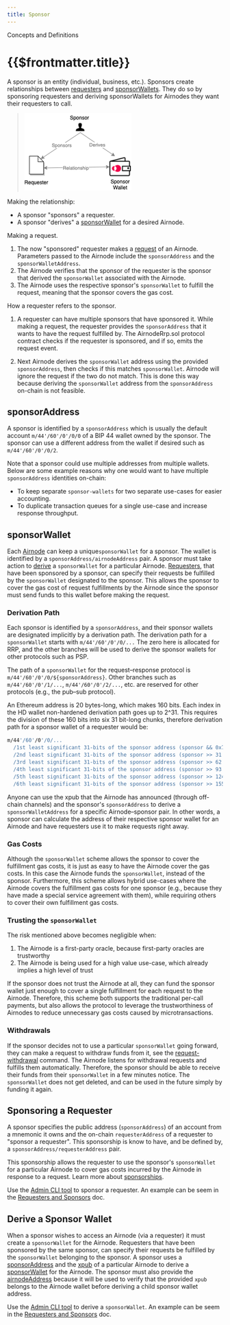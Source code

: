 ```yaml
---
title: Sponsor
---
```


<TitleSpan>Concepts and Definitions</TitleSpan>

# {{$frontmatter.title}}

<VersionWarning/>

<TocHeader /> <TOC class="table-of-contents" :include-level="[2,3]" />

A sponsor is an entity (individual, business, etc.). Sponsors create relationships between [requesters](requester.md) and [sponsorWallets](sponsor.md#sponsorwallet). They do so by sponsoring requesters and deriving sponsorWallets for Airnodes they want their requesters to call.

> ![relationships](../assets/images/concepts-sponsor-relationships.png)

Making the relationship:

- A sponsor "sponsors" a requester.
- A sponsor "derives" a [sponsorWallet](sponsor.md#sponsorwallet) for a desired Airnode.

Making a request.

1. The now "sponsored" requester makes a [request](request.md) of an Airnode. Parameters passed to the Airnode include the `sponsorAddress` and the `sponsorWalletAddress`.
2. The Airnode verifies that the sponsor of the requester is the sponsor that derived the `sponsorWallet` associated with the Airnode.
3. The Airnode uses the respective sponsor's `sponsorWallet` to fulfill the request, meaning that the sponsor covers the gas cost.

How a requester refers to the sponsor.

1. A requester can have multiple sponsors that have sponsored it. While making a request, the requester provides the `sponsorAddress` that it wants to have the request fulfilled by. The AirnodeRrp.sol protocol contract checks if the requester is sponsored, and if so, emits the request event.

2. Next Airnode derives the `sponsorWallet` address using the provided `sponsorAddress`, then checks if this matches `sponsorWallet`. Airnode will ignore the request if the two do not match. This is done this way because deriving the `sponsorWallet` address from the `sponsorAddress` on-chain is not feasible.

## sponsorAddress

A sponsor is identified by a `sponsorAddress` which is usually the default account `m/44'/60'/0'/0/0` of a BIP 44 wallet owned by the sponsor. The sponsor can use a different address from the wallet if desired such as `m/44'/60'/0'/0/2`.

Note that a sponsor could use multiple addresses from multiple wallets. Below are some example reasons why one would want to have multiple `sponsorAddress` identities on-chain:

- To keep separate `sponsor-wallets` for two separate use-cases for easier accounting.
- To duplicate transaction queues for a single use-case and increase response throughput.

## sponsorWallet

Each [Airnode](airnode.md) can keep a unique`sponsorWallet` for a sponsor. The wallet is identified by a `sponsorAddress/airnodeAddress` pair. A sponsor must take action to [derive](#derive-a-sponsor-wallet) a `sponsorWallet` for a particular Airnode. [Requesters](requester.md), that have been sponsored by a sponsor, can specify their requests be fulfilled by the `sponsorWallet` designated to the sponsor. This allows the sponsor to cover the gas cost of request fulfillments by the Airnode since the sponsor must send funds to this wallet before making the request.

### Derivation Path

Each sponsor is identified by a `sponsorAddress`, and their sponsor wallets are designated implicitly by a derivation path. The derivation path for a `sponsorWallet` starts with `m/44'/60'/0'/0/...` The zero here is allocated for RRP, and the other branches will be used to derive the sponsor wallets for other protocols such as PSP.

The path of a `sponsorWallet` for the request–response protocol is `m/44'/60'/0'/0/${sponsorAddress}`. Other branches such as `m/44'/60'/0'/1/...`, `m/44'/60'/0'/2/...`, etc. are reserved for other protocols (e.g., the pub–sub protocol).

An Ethereum address is 20 bytes-long, which makes 160 bits. Each index in the HD wallet non-hardened derivation path goes up to 2^31. This requires the division of these 160 bits into six 31 bit-long chunks, therefore derivation path for a sponsor wallet of a requester would be:

```sh
m/44'/60'/0'/0/...
  /1st least significant 31-bits of the sponsor address (sponsor && 0x7FFFFFFF)…
  /2nd least significant 31-bits of the sponsor address (sponsor >> 31 && 0x7FFFFFFF)…
  /3rd least significant 31-bits of the sponsor address (sponsor >> 62 && 0x7FFFFFFF)…
  /4th least significant 31-bits of the sponsor address (sponsor >> 93 && 0x7FFFFFFF)…
  /5th least significant 31-bits of the sponsor address (sponsor >> 124 && 0x7FFFFFFF)…
  /6th least significant 31-bits of the sponsor address (sponsor >> 155 && 0x7FFFFFFF)
```

Anyone can use the xpub that the Airnode has announced (through off-chain channels) and the sponsor's `sponsorAddress` to derive a `sponsorWalletAddress` for a specific Airnode–sponsor pair. In other words, a sponsor can calculate the address of their respective sponsor wallet for an Airnode and have requesters use it to make requests right away.

### Gas Costs

Although the `sponsorWallet` scheme allows the sponsor to cover the fulfillment gas costs, it is just as easy to have the Airnode cover the gas costs. In this case the Airnode funds the `sponsorWallet`, instead of the sponsor. Furthermore, this scheme allows hybrid use-cases where the Airnode covers the fulfillment gas costs for one sponsor (e.g., because they have made a special service agreement with them), while requiring others to cover their own fulfillment gas costs.

### Trusting the `sponsorWallet`

<airnode-SponsorWalletWarning/>

The risk mentioned above becomes negligible when:

1. The Airnode is a first-party oracle, because first-party oracles are trustworthy
2. The Airnode is being used for a high value use-case, which already implies a high level of trust

If the sponsor does not trust the Airnode at all, they can fund the sponsor wallet just enough to cover a single fulfillment for each request to the Airnode. Therefore, this scheme both supports the traditional per-call payments, but also allows the protocol to leverage the trustworthiness of Airnodes to reduce unnecessary gas costs caused by microtransactions.

### Withdrawals

If the sponsor decides not to use a particular `sponsorWallet` going forward, they can make a request to withdraw funds from it, see the [request-withdrawal](../reference/packages/admin-cli.md#request-withdrawal) command. The Airnode listens for withdrawal requests and fulfills them automatically. Therefore, the sponsor should be able to receive their funds from their `sponsorWallet` in a few minutes notice. The `sponsorWallet` does not get deleted, and can be used in the future simply by funding it again.

## Sponsoring a Requester

A sponsor specifies the public address (`sponsorAddress`) of an account from a mnemonic it owns and the on-chain `requesterAddress` of a requester to "sponsor a requester". This sponsorship is know to have, and be defined by, a `sponsorAddress/requesterAddress` pair.

This sponsorship allows the requester to use the sponsor's `sponsorWallet` for a particular Airnode to cover gas costs incurred by the Airnode in response to a request. Learn more about [sponsorships](../../v0.2/grp-developers/requesters-sponsors.md).

Use the [Admin CLI tool](../reference/packages/admin-cli.md#sponsor-requester) to sponsor a requester. An example can be seem in the [Requesters and Sponsors](../grp-developers/requesters-sponsors.md#how-to-sponsor-a-requester) doc.

## Derive a Sponsor Wallet

When a sponsor wishes to access an Airnode (via a requester) it must create a `sponsorWallet` for the Airnode. Requesters that have been sponsored by the same sponsor, can specify their requests be fulfilled by the `sponsorWallet` belonging to the sponsor. A sponsor uses a [sponsorAddress](sponsor.md#sponsoraddress) and the [xpub](airnode.md#xpub) of a particular Airnode to derive a [sponsorWallet](#sponsorwallet) for the Airnode. The sponsor must also provide the [airnodeAddress](airnode.md#airnodeaddress) because it will be used to verify that the provided `xpub` belongs to the Airnode wallet before deriving a child sponsor wallet address.

Use the [Admin CLI tool](../reference/packages/admin-cli.md#derive-sponsor-wallet-address) to derive a `sponsorWallet`. An example can be seem in the [Requesters and Sponsors](../grp-developers/requesters-sponsors.md#how-to-derive-a-sponsor-wallet) doc.

